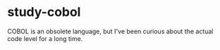 # study-cobol
COBOL is an obsolete language, but I've been curious about the actual code level for a long time.
